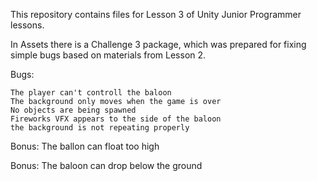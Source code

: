 This repository contains files for Lesson 3 of Unity Junior Programmer lessons.

In Assets there is a Challenge 3 package, which was prepared for fixing simple bugs based on materials from Lesson 2.

Bugs:

    The player can't controll the baloon
    The background only moves when the game is over
    No objects are being spawned
    Fireworks VFX appears to the side of the baloon
    the background is not repeating properly

Bonus: The ballon can float too high

Bonus: The baloon can drop below the ground

